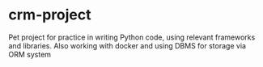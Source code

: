 # crm-project
Pet project for practice in writing Python code, using relevant frameworks and libraries. Also working with docker and using DBMS for storage via ORM system
